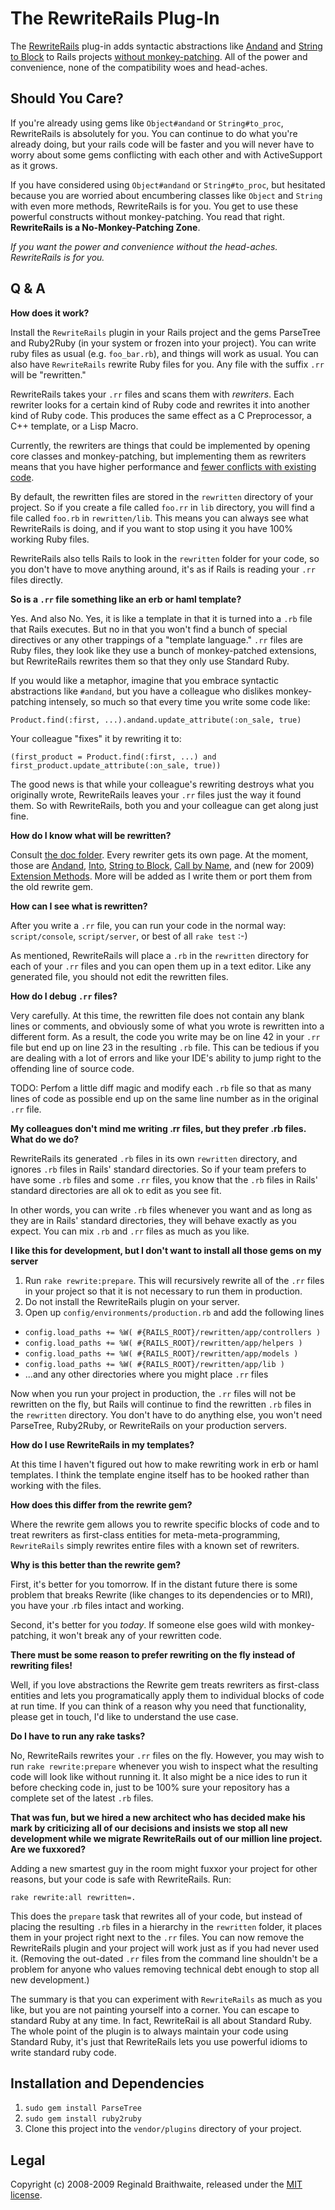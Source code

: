 The RewriteRails Plug-In
========================

The [RewriteRails](http://github.com/raganwald/rewrite_rails/tree/master) plug-in adds syntactic abstractions like [Andand](http://github.com/raganwald/rewrite_rails/tree/master/doc/andand.textile "") and [String to Block](http://github.com/raganwald/rewrite_rails/tree/master/doc/string_to_block.md#readme "") to Rails projects [without monkey-patching](http://avdi.org/devblog/2008/02/23/why-monkeypatching-is-destroying-ruby/ "Monkeypatching is Destroying Ruby"). All of the power and convenience, none of the compatibility woes and head-aches.

Should You Care?
---

If you're already using gems like `Object#andand` or `String#to_proc`, RewriteRails is absolutely for you. You can continue to do what you're already doing, but your rails code will be faster and you will never have to worry about some gems conflicting with each other and with ActiveSupport as it grows.

If you have considered using `Object#andand` or `String#to_proc`, but hesitated because you are worried about encumbering classes like `Object` and `String` with even more methods, RewriteRails is for you. You get to use these powerful constructs without monkey-patching. You read that right. **RewriteRails is a No-Monkey-Patching Zone**.

*If you want the power and convenience without the head-aches. RewriteRails is for you.*

Q & A
-----

**How does it work?**

Install the `RewriteRails` plugin in your Rails project and the gems ParseTree and Ruby2Ruby (in your system or frozen into your project). You can write ruby files as usual (e.g. `foo_bar.rb`), and things will work as usual. You can also have `RewriteRails` rewrite Ruby files for you. Any file with the suffix `.rr` will be "rewritten."

RewriteRails takes your `.rr` files and scans them with *rewriters*. Each rewriter looks for a certain kind of Ruby code and rewrites it into another kind of Ruby code. This produces the same effect as a C Preprocessor, a C++ template, or a Lisp Macro.

Currently, the rewriters are things that could be implemented by opening core classes and monkey-patching, but implementing them as rewriters means that you have higher performance and [fewer conflicts with existing code](http://blog.lawrencepit.com/2009/01/11/try-as-you-might/ "Try() as you might").

By default, the rewritten files are stored in the `rewritten` directory of your project. So if you create a file called `foo.rr` in `lib` directory, you will find a file called `foo.rb` in `rewritten/lib`. This means you can always see what RewriteRails is doing, and if you want to stop using it you have 100% working Ruby files.

RewriteRails also tells Rails to look in the `rewritten` folder for your code, so you don't have to move anything around, it's as if Rails is reading your `.rr` files directly.

**So is a `.rr` file something like an erb or haml template?**

Yes. And also No. Yes, it is like a template in that it is turned into a `.rb` file that Rails executes. But no in that you won't find a bunch of special directives or any other trappings of a "template language." `.rr` files are Ruby files, they look like they use a bunch of monkey-patched extensions, but RewriteRails rewrites them so that they only use Standard Ruby.

If you would like a metaphor, imagine that you embrace syntactic abstractions like `#andand`, but you have a colleague who dislikes monkey-patching intensely, so much so that every time you write some code like:

    Product.find(:first, ...).andand.update_attribute(:on_sale, true)

Your colleague "fixes" it by rewriting it to:

    (first_product = Product.find(:first, ...) and first_product.update_attribute(:on_sale, true))

The good news is that while your colleague's rewriting destroys what you originally wrote, RewriteRails leaves your `.rr` files just the way it found them. So with RewriteRails, both you and your colleague can get along just fine.

**How do I know what will be rewritten?**

Consult [the doc folder](http://github.com/raganwald/rewrite_rails/tree/master/doc). Every rewriter gets its own page. At the moment, those are [Andand](http://github.com/raganwald/rewrite_rails/tree/master/doc/andand.textile "doc/andand.textile"), [Into](http://github.com/raganwald/rewrite_rails/tree/master/doc/into.md#readme), [String to Block](http://github.com/raganwald/rewrite_rails/tree/master/doc/string_to_block.md#readme "doc/string_to_block.md"), [Call by Name](http://github.com/raganwald/rewrite_rails/tree/master/doc/call_by_name.md#readme "doc/call_by_name.md"), and (new for 2009) [Extension Methods](http://github.com/raganwald/rewrite_rails/tree/master/doc/extension_methods.md#readme "doc/extension_methods.md"). More will be added as I write them or port them from the old rewrite gem.

**How can I see what is rewritten?**

After you write a `.rr` file, you can run your code in the normal way: `script/console`, `script/server`, or best of all `rake test` :-)

As mentioned, RewriteRails will place a `.rb` in the `rewritten` directory for each of your `.rr` files and you can open them up in a text editor. Like any generated file, you should not edit the rewritten files.

**How do I debug `.rr` files?**

Very carefully. At this time, the rewritten file does not contain any blank lines or comments, and obviously some of what you wrote is rewritten into a different form. As a result, the code you write may be on line 42 in your `.rr` file but end up on line 23 in the resulting `.rb` file. This can be tedious if you are dealing with a lot of errors and like your IDE's ability to jump right to the offending line of source code.

TODO: Perfom a little diff magic and modify each `.rb` file so that as many lines of code as possible end up on the same line number as in the original `.rr` file.

**My colleagues don't mind me writing .rr files, but they prefer .rb files. What do we do?**

RewriteRails its generated `.rb` files in its own `rewritten` directory, and ignores `.rb` files in Rails' standard directories. So if your team prefers to have some `.rb` files and some `.rr` files, you know that the `.rb` files in Rails' standard directories are all ok to edit as you see fit.

In other words, you can write `.rb` files whenever you want and as long as they are in Rails' standard directories, they will behave exactly as you expect. You can mix `.rb` and `.rr` files as much as you like.

**I like this for development, but I don't want to install all those gems on my server**

1. Run `rake rewrite:prepare`. This will recursively rewrite all of the `.rr` files in your project so that it is not necessary to run them in production.
2. Do not install the RewriteRails plugin on your server.
3. Open up `config/environments/production.rb` and add the following lines
  * `config.load_paths += %W( #{RAILS_ROOT}/rewritten/app/controllers )`
  * `config.load_paths += %W( #{RAILS_ROOT}/rewritten/app/helpers )`
  * `config.load_paths += %W( #{RAILS_ROOT}/rewritten/app/models )`
  * `config.load_paths += %W( #{RAILS_ROOT}/rewritten/app/lib )`
  * ...and any other directories where you might place `.rr` files

Now when you run your project in production, the `.rr` files will not be rewritten on the fly, but Rails will continue to find the rewritten `.rb` files in the `rewritten` directory. You don't have to do anything else, you won't need ParseTree, Ruby2Ruby, or RewriteRails on your production servers.

**How do I use RewriteRails in my templates?**

At this time I haven't figured out how to make rewriting work in erb or haml templates. I think the template engine itself has to be hooked rather than working with the files.

**How does this differ from the rewrite gem?**

Where the rewrite gem allows you to rewrite specific blocks of code and to treat rewriters as first-class entities for meta-meta-programming, `RewriteRails` simply rewrites entire files with a known set of rewriters.

**Why is this better than the rewrite gem?**

First, it's better for you tomorrow. If in the distant future there is some problem that breaks Rewrite (like changes to its dependencies or to MRI), you have your .rb files intact and working.

Second, it's better for you *today*. If someone else goes wild with monkey-patching, it won't break any of your rewritten code.

**There must be some reason to prefer rewriting on the fly instead of rewriting files!**

Well, if you love abstractions the Rewrite gem treats rewriters as first-class entities and lets you programatically apply them to individual blocks of code at run time. If you can think of a reason why you need that functionality, please get in touch, I'd like to understand the use case.

**Do I have to run any rake tasks?**

No, RewriteRails rewrites your `.rr` files on the fly. However, you may wish to run `rake rewrite:prepare` whenever you wish to inspect what the resulting code will look like without running it. It also might be a nice ides to run it before checking code in, just to be 100% sure your repository has a complete set of the latest `.rb` files.

**That was fun, but we hired a new architect who has decided make his mark by criticizing all of our decisions and insists we stop all new development while we migrate RewriteRails out of our million line project. Are we fuxxored?**

Adding a new smartest guy in the room might fuxxor your project for other reasons, but your code is safe with RewriteRails. Run:

    rake rewrite:all rewritten=.

This does the `prepare` task that rewrites all of your code, but instead of placing the resulting `.rb` files in a hierarchy in the `rewritten` folder, it places them in your project right next to the `.rr` files. You can now remove the RewriteRails plugin and your project will work just as if you had never used it. (Removing the out-dated `.rr` files from the command line shouldn't be a problem for anyone who values removing technical debt enough to stop all new development.)

The summary is that you can experiment with `RewriteRails` as much as you like, but you are not painting yourself into a corner. You can escape to standard Ruby at any time. In fact, RewriteRail is all about Standard Ruby. The whole point of the plugin is to always maintain your code using Standard Ruby, it's just that RewriteRails lets you use powerful idioms to write standard ruby code.

Installation and Dependencies
------------

1. `sudo gem install ParseTree`
2. `sudo gem install ruby2ruby`
3. Clone this project into the `vendor/plugins` directory of your project.

Legal
-----

Copyright (c) 2008-2009 Reginald Braithwaite, released under the [MIT license](http:MIT-LICENSE).
